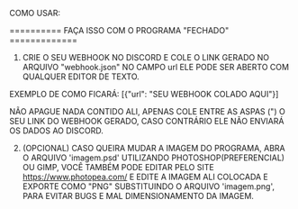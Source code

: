 COMO USAR: 

========== FAÇA ISSO COM O PROGRAMA "FECHADO" =============

1. CRIE O SEU WEBHOOK NO DISCORD E COLE O LINK GERADO NO ARQUIVO "webhook.json" NO CAMPO url 
ELE PODE SER ABERTO COM QUALQUER EDITOR DE TEXTO.

EXEMPLO DE COMO FICARÁ: [{"url": "SEU WEBHOOK COLADO AQUI"}]

NÃO APAGUE NADA CONTIDO ALI, APENAS COLE ENTRE AS ASPAS (") O SEU LINK DO WEBHOOK GERADO, CASO
CONTRÁRIO ELE NÃO ENVIARÁ OS DADOS AO DISCORD.

2. (OPCIONAL) CASO QUEIRA MUDAR A IMAGEM DO PROGRAMA, ABRA O ARQUIVO 'imagem.psd' UTILIZANDO 
PHOTOSHOP(PREFERENCIAL) OU GIMP, VOCÊ TAMBÉM PODE EDITAR PELO SITE https://www.photopea.com/
E EDITE A IMAGEM ALI COLOCADA E EXPORTE COMO "PNG" SUBSTITUINDO O ARQUIVO 'imagem.png', PARA EVITAR BUGS E MAL DIMENSIONAMENTO DA IMAGEM.